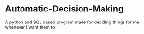 # Automatic-Decision-Making
A python and SQL based program made for deciding things for me whenever I want them to
